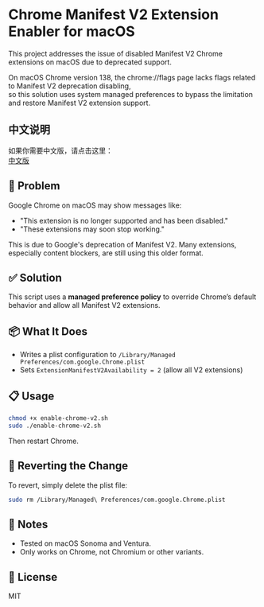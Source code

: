 # Chrome Manifest V2 Extension Enabler for macOS

This project addresses the issue of disabled Manifest V2 Chrome extensions on macOS due to deprecated support.

On macOS Chrome version 138, the chrome://flags page lacks flags related to Manifest V2 deprecation disabling,  
so this solution uses system managed preferences to bypass the limitation and restore Manifest V2 extension support.

## 中文说明

如果你需要中文版，请点击这里：  
[中文版](README.md)

## 🚨 Problem

Google Chrome on macOS may show messages like:

- "This extension is no longer supported and has been disabled."
- "These extensions may soon stop working."

This is due to Google's deprecation of Manifest V2. Many extensions, especially content blockers, are still using this older format.

## ✅ Solution

This script uses a **managed preference policy** to override Chrome’s default behavior and allow all Manifest V2 extensions.

## 📦 What It Does

- Writes a plist configuration to `/Library/Managed Preferences/com.google.Chrome.plist`
- Sets `ExtensionManifestV2Availability = 2` (allow all V2 extensions)

## 📋 Usage

```bash
chmod +x enable-chrome-v2.sh
sudo ./enable-chrome-v2.sh
```

Then restart Chrome.

## 🔁 Reverting the Change

To revert, simply delete the plist file:

```bash
sudo rm /Library/Managed\ Preferences/com.google.Chrome.plist
```

## 🧠 Notes

- Tested on macOS Sonoma and Ventura.
- Only works on Chrome, not Chromium or other variants.

## 📄 License

MIT
